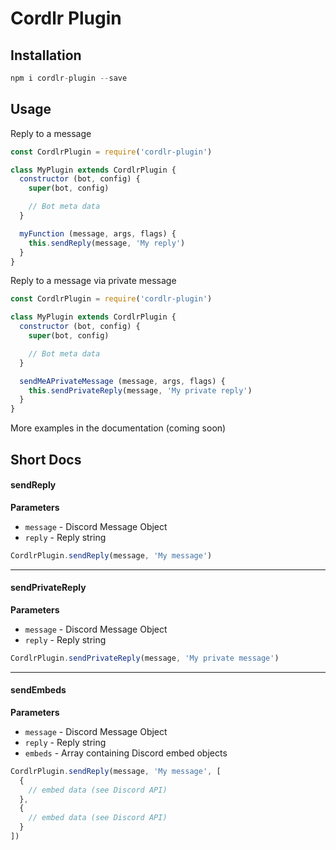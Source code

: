# Cordlr Plugin

## Installation

```js
npm i cordlr-plugin --save
```

## Usage

Reply to a message
```js
const CordlrPlugin = require('cordlr-plugin')

class MyPlugin extends CordlrPlugin {
  constructor (bot, config) {
    super(bot, config)

    // Bot meta data
  }

  myFunction (message, args, flags) {
    this.sendReply(message, 'My reply')
  }
}
```

Reply to a message via private message
```js
const CordlrPlugin = require('cordlr-plugin')

class MyPlugin extends CordlrPlugin {
  constructor (bot, config) {
    super(bot, config)

    // Bot meta data
  }

  sendMeAPrivateMessage (message, args, flags) {
    this.sendPrivateReply(message, 'My private reply')
  }
}
```

More examples in the documentation (coming soon)

## Short Docs

#### sendReply

**Parameters**
* `message` - Discord Message Object
* `reply` - Reply string

```js
CordlrPlugin.sendReply(message, 'My message')
```

---

#### sendPrivateReply

**Parameters**
* `message` - Discord Message Object
* `reply` - Reply string

```js
CordlrPlugin.sendPrivateReply(message, 'My private message')
```

---

#### sendEmbeds

**Parameters**
* `message` - Discord Message Object
* `reply` - Reply string
* `embeds` - Array containing Discord embed objects

```js
CordlrPlugin.sendReply(message, 'My message', [
  {
    // embed data (see Discord API)
  },
  {
    // embed data (see Discord API)
  }
])
```
